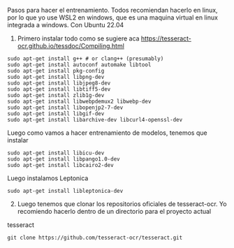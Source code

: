 Pasos para hacer el entrenamiento. Todos recomiendan hacerlo en linux, por lo que yo use WSL2 en windows, que es una maquina virtual en linux integrada a windows. Con Ubuntu 22.04

1.  Primero instalar todo como se sugiere aca https://tesseract-ocr.github.io/tessdoc/Compiling.html

```
sudo apt-get install g++ # or clang++ (presumably)
sudo apt-get install autoconf automake libtool
sudo apt-get install pkg-config
sudo apt-get install libpng-dev
sudo apt-get install libjpeg8-dev
sudo apt-get install libtiff5-dev
sudo apt-get install zlib1g-dev
sudo apt-get install libwebpdemux2 libwebp-dev
sudo apt-get install libopenjp2-7-dev
sudo apt-get install libgif-dev
sudo apt-get install libarchive-dev libcurl4-openssl-dev
```
Luego como vamos a hacer entrenamiento de modelos, tenemos que instalar 

```
sudo apt-get install libicu-dev
sudo apt-get install libpango1.0-dev
sudo apt-get install libcairo2-dev
```
Luego instalamos Leptonica 

```
sudo apt-get install libleptonica-dev
```
2.  Luego tenemos que clonar los repositorios oficiales de tesseract-ocr. Yo recomiendo hacerlo dentro de un directorio para el proyecto actual 

tesseract
```
git clone https://github.com/tesseract-ocr/tesseract.git
```


